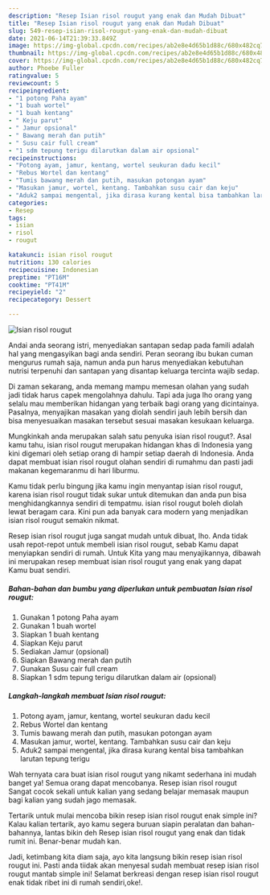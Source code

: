 ```yaml
---
description: "Resep Isian risol rougut yang enak dan Mudah Dibuat"
title: "Resep Isian risol rougut yang enak dan Mudah Dibuat"
slug: 549-resep-isian-risol-rougut-yang-enak-dan-mudah-dibuat
date: 2021-06-14T21:39:33.849Z
image: https://img-global.cpcdn.com/recipes/ab2e8e4d65b1d88c/680x482cq70/isian-risol-rougut-foto-resep-utama.jpg
thumbnail: https://img-global.cpcdn.com/recipes/ab2e8e4d65b1d88c/680x482cq70/isian-risol-rougut-foto-resep-utama.jpg
cover: https://img-global.cpcdn.com/recipes/ab2e8e4d65b1d88c/680x482cq70/isian-risol-rougut-foto-resep-utama.jpg
author: Phoebe Fuller
ratingvalue: 5
reviewcount: 5
recipeingredient:
- "1 potong Paha ayam"
- "1 buah wortel"
- "1 buah kentang"
- " Keju parut"
- " Jamur opsional"
- " Bawang merah dan putih"
- " Susu cair full cream"
- "1 sdm tepung terigu dilarutkan dalam air opsional"
recipeinstructions:
- "Potong ayam, jamur, kentang, wortel seukuran dadu kecil"
- "Rebus Wortel dan kentang"
- "Tumis bawang merah dan putih, masukan potongan ayam"
- "Masukan jamur, wortel, kentang. Tambahkan susu cair dan keju"
- "Aduk2 sampai mengental, jika dirasa kurang kental bisa tambahkan larutan tepung terigu"
categories:
- Resep
tags:
- isian
- risol
- rougut

katakunci: isian risol rougut 
nutrition: 130 calories
recipecuisine: Indonesian
preptime: "PT16M"
cooktime: "PT41M"
recipeyield: "2"
recipecategory: Dessert

---
```



![Isian risol rougut](https://img-global.cpcdn.com/recipes/ab2e8e4d65b1d88c/680x482cq70/isian-risol-rougut-foto-resep-utama.jpg)

Andai anda seorang istri, menyediakan santapan sedap pada famili adalah hal yang mengasyikan bagi anda sendiri. Peran seorang ibu bukan cuman mengurus rumah saja, namun anda pun harus menyediakan kebutuhan nutrisi terpenuhi dan santapan yang disantap keluarga tercinta wajib sedap.

Di zaman  sekarang, anda memang mampu memesan olahan yang sudah jadi tidak harus capek mengolahnya dahulu. Tapi ada juga lho orang yang selalu mau memberikan hidangan yang terbaik bagi orang yang dicintainya. Pasalnya, menyajikan masakan yang diolah sendiri jauh lebih bersih dan bisa menyesuaikan masakan tersebut sesuai masakan kesukaan keluarga. 



Mungkinkah anda merupakan salah satu penyuka isian risol rougut?. Asal kamu tahu, isian risol rougut merupakan hidangan khas di Indonesia yang kini digemari oleh setiap orang di hampir setiap daerah di Indonesia. Anda dapat membuat isian risol rougut olahan sendiri di rumahmu dan pasti jadi makanan kegemaranmu di hari liburmu.

Kamu tidak perlu bingung jika kamu ingin menyantap isian risol rougut, karena isian risol rougut tidak sukar untuk ditemukan dan anda pun bisa menghidangkannya sendiri di tempatmu. isian risol rougut boleh diolah lewat beragam cara. Kini pun ada banyak cara modern yang menjadikan isian risol rougut semakin nikmat.

Resep isian risol rougut juga sangat mudah untuk dibuat, lho. Anda tidak usah repot-repot untuk membeli isian risol rougut, sebab Kamu dapat menyiapkan sendiri di rumah. Untuk Kita yang mau menyajikannya, dibawah ini merupakan resep membuat isian risol rougut yang enak yang dapat Kamu buat sendiri.

<!--inarticleads1-->

##### Bahan-bahan dan bumbu yang diperlukan untuk pembuatan Isian risol rougut:

1. Gunakan 1 potong Paha ayam
1. Gunakan 1 buah wortel
1. Siapkan 1 buah kentang
1. Siapkan  Keju parut
1. Sediakan  Jamur (opsional)
1. Siapkan  Bawang merah dan putih
1. Gunakan  Susu cair full cream
1. Siapkan 1 sdm tepung terigu dilarutkan dalam air (opsional)




<!--inarticleads2-->

##### Langkah-langkah membuat Isian risol rougut:

1. Potong ayam, jamur, kentang, wortel seukuran dadu kecil
1. Rebus Wortel dan kentang
1. Tumis bawang merah dan putih, masukan potongan ayam
1. Masukan jamur, wortel, kentang. Tambahkan susu cair dan keju
1. Aduk2 sampai mengental, jika dirasa kurang kental bisa tambahkan larutan tepung terigu




Wah ternyata cara buat isian risol rougut yang nikamt sederhana ini mudah banget ya! Semua orang dapat mencobanya. Resep isian risol rougut Sangat cocok sekali untuk kalian yang sedang belajar memasak maupun bagi kalian yang sudah jago memasak.

Tertarik untuk mulai mencoba bikin resep isian risol rougut enak simple ini? Kalau kalian tertarik, ayo kamu segera buruan siapin peralatan dan bahan-bahannya, lantas bikin deh Resep isian risol rougut yang enak dan tidak rumit ini. Benar-benar mudah kan. 

Jadi, ketimbang kita diam saja, ayo kita langsung bikin resep isian risol rougut ini. Pasti anda tiidak akan menyesal sudah membuat resep isian risol rougut mantab simple ini! Selamat berkreasi dengan resep isian risol rougut enak tidak ribet ini di rumah sendiri,oke!.

